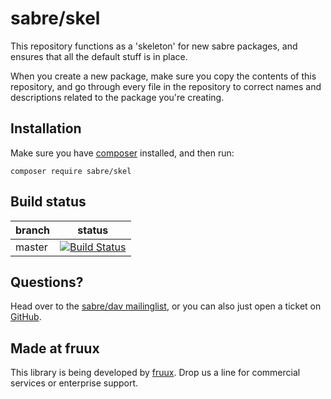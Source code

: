 sabre/skel
==========

This repository functions as a 'skeleton' for new sabre packages, and ensures
that all the default stuff is in place.

When you create a new package, make sure you copy the contents of this
repository, and go through every file in the repository to correct names and
descriptions related to the package you're creating.


Installation
------------

Make sure you have [composer][1] installed, and then run:

    composer require sabre/skel


Build status
------------

| branch | status |
| ------ | ------ |
| master | [![Build Status](https://travis-ci.org/sabre-io/skel.png?branch=master)](https://travis-ci.org/sabre-io/skel) |


Questions?
----------

Head over to the [sabre/dav mailinglist][2], or you can also just open a ticket
on [GitHub][3].


Made at fruux
-------------

This library is being developed by [fruux][4]. Drop us a line for commercial
services or enterprise support.

[1]: http://getcomposer.org/
[2]: http://groups.google.com/group/sabredav-discuss
[3]: https://github.com/fruux/sabre-skel/issues/
[4]: https://fruux.com/
